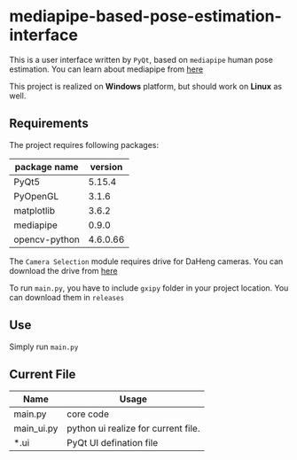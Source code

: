 # mediapipe-based-pose-estimation-interface

This is a user interface written by `PyQt`, based on `mediapipe` human pose estimation. You can learn about mediapipe from [here](https://github.com/google/mediapipe)

This project is realized on **Windows** platform, but should work on **Linux** as well.

## Requirements
The project requires following packages:

|package name| version|
|-----|-----|
|PyQt5         |               5.15.4|
|PyOpenGL        |             3.1.6|
|matplotlib       |            3.6.2|
|mediapipe        |            0.9.0|
|opencv-python     |           4.6.0.66|

The `Camera Selection` module requires drive for DaHeng cameras. You can download the drive from [here](https://www.daheng-imaging.com/downloads/)

To run `main.py`, you have to include `gxipy` folder in your project location. You can download them in `releases`

## Use

Simply run `main.py`

## Current File

|Name| Usage|
|----|----|
|main.py|core code|
|main_ui.py|python ui realize for current file.|
|\*.ui|PyQt UI defination file|
